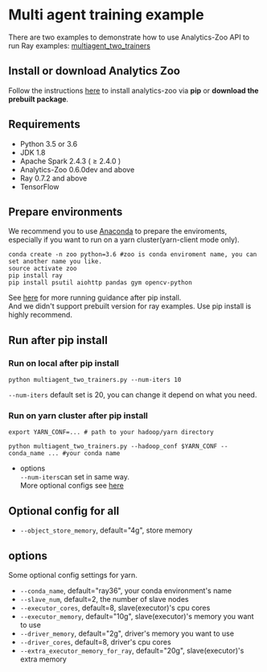# Multi agent training example
There are two examples to demonstrate how to use Analytics-Zoo API to run Ray examples: 
[multiagent_two_trainers]("https://github.com/ray-project/ray/blob/master/rllib/examples/multiagent_two_trainers.py")

## Install or download Analytics Zoo
Follow the instructions [here](https://analytics-zoo.github.io/master/#PythonUserGuide/install/) to install analytics-zoo via __pip__ or __download the prebuilt package__.

## Requirements 
- Python 3.5 or 3.6
- JDK 1.8
- Apache Spark 2.4.3 ( ≥ 2.4.0 )
- Analytics-Zoo 0.6.0dev and above
- Ray 0.7.2 and above
- TensorFlow

## Prepare environments
We recommend you to use [Anaconda](https://www.anaconda.com/distribution/#linux) to prepare the enviroments, especially if you want to run on a yarn cluster(yarn-client mode only). 
```shell script
conda create -n zoo python=3.6 #zoo is conda enviroment name, you can set another name you like.
source activate zoo
pip install ray
pip install psutil aiohttp pandas gym opencv-python
```
See [here](https://analytics-zoo.github.io/master/#PythonUserGuide/run/#run-after-pip-install) for more running guidance after pip install.   
And we didn't support prebuilt version for ray examples.
Use pip install is highly recommend.

## Run after pip install 
### Run on local after pip install
```
python multiagent_two_trainers.py --num-iters 10
```
`--num-iters` default set is 20, you can change it depend on what you need.

### Run on yarn cluster after pip install 
```
export YARN_CONF=... # path to your hadoop/yarn directory

python multiagent_two_trainers.py --hadoop_conf $YARN_CONF --conda_name ... #your conda name
```
- options   
`--num-iters`can set in same way.   
More optional configs see [here](#options)

## Optional config for all
- `--object_store_memory`, default="4g", store memory

## options
Some optional config settings for yarn.
- `--conda_name`, default="ray36", your conda environment's name
- `--slave_num`, default=2, the number of slave nodes
- `--executor_cores`, default=8, slave(executor)'s cpu cores
- `--executor_memory`, default="10g", slave(executor)'s memory you want to use
- `--driver_memory`, default="2g", driver's memory you want to use
- `--driver_cores`, default=8, driver's cpu cores
- `--extra_executor_memory_for_ray`, default="20g", slave(executor)'s extra memory

